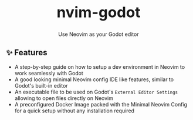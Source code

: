 <h1 align="center" style="font-size:40px">nvim-godot</h1>
<p align="center">Use Neovim as your Godot editor</p>

## ✨ Features
- A step-by-step guide on how to setup a dev environment in Neovim to work seamlessly with Godot
- A good looking minimal Neovim config IDE like features, similar to Godot's built-in editor
- An executable file to be used on Godot's `External Editor Settings` allowing to open files directly on Neovim
- A preconfigured Docker Image packed with the Minimal Neovim Config for a quick setup without any installation required

